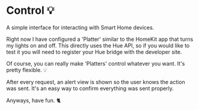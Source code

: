 # Control 💡
A simple interface for interacting with Smart Home devices.

Right now I have configured a 'Platter' similar to the HomeKit app that turns my lights on and off. This directly uses the Hue API, so if you would like to test it you will need to register your Hue bridge with the developer site.

Of course, you can really make 'Platters' control whatever you want. It's pretty flexible. 💡

After every request, an alert view is shown so the user knows the action was sent. It's an easy way to confirm everything was sent properly.

Anyways, have fun. 🐈
